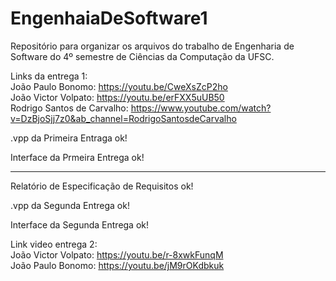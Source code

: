 # EngenhaiaDeSoftware1
Repositório para organizar os arquivos do trabalho de Engenharia de Software do 4º semestre de Ciências da Computação da UFSC.

Links da entrega 1: <br>
João Paulo Bonomo: https://youtu.be/CweXsZcP2ho <br>
João Victor Volpato: https://youtu.be/erFXX5uUB50 <br>
Rodrigo Santos de Carvalho: https://www.youtube.com/watch?v=DzBjoSjj7z0&ab_channel=RodrigoSantosdeCarvalho <br>

.vpp da Primeira Entraga ok!

Interface da Prmeira Entrega ok!


-------------------------------------------------------------------------------------------------------------------

Relatório de Especificação de Requisitos ok!

.vpp da Segunda Entrega ok!

Interface da Segunda Entrega ok!


Link video entrega 2: <br>
João Victor Volpato: https://youtu.be/r-8xwkFunqM <br>
João Paulo Bonomo: https://youtu.be/jM9rOKdbkuk <br>
